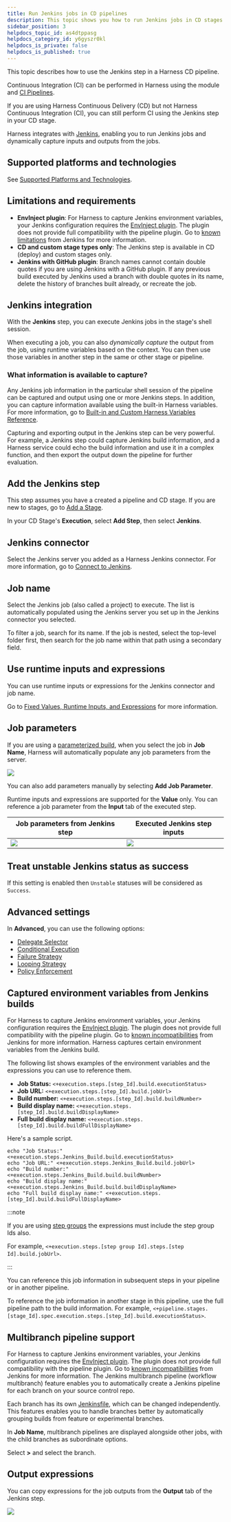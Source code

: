 ```yaml
---
title: Run Jenkins jobs in CD pipelines
description: This topic shows you how to run Jenkins jobs in CD stages.
sidebar_position: 3
helpdocs_topic_id: as4dtppasg
helpdocs_category_id: y6gyszr0kl
helpdocs_is_private: false
helpdocs_is_published: true
---
```


This topic describes how to use the Jenkins step in a Harness CD pipeline.

Continuous Integration (CI) can be performed in Harness using the module and [CI Pipelines](../../../continuous-integration/ci-quickstarts/ci-pipeline-basics.md).

If you are using Harness Continuous Delivery (CD) but not Harness Continuous Integration (CI), you can still perform CI using the Jenkins step in your CD stage.

Harness integrates with [Jenkins](https://jenkins.io/), enabling you to run Jenkins jobs and dynamically capture inputs and outputs from the jobs. 

## Supported platforms and technologies

See [Supported Platforms and Technologies](../../../first-gen/starthere-firstgen/supported-platforms.md).

## Limitations and requirements

* **EnvInject plugin**: For Harness to capture Jenkins environment variables, your Jenkins configuration requires the [EnvInject plugin](https://wiki.jenkins.io/display/JENKINS/EnvInject+Plugin). The plugin does not provide full compatibility with the pipeline plugin. Go to [known limitations](https://plugins.jenkins.io/envinject) from Jenkins for more information.
* **CD and custom stage types only**: The Jenkins step is available in CD (deploy) and custom stages only.
* **Jenkins with GitHub plugin**: Branch names cannot contain double quotes if you are using Jenkins with a GitHub plugin. If any previous build executed by Jenkins used a branch with double quotes in its name, delete the history of branches built already, or recreate the job.

## Jenkins integration

With the **Jenkins** step, you can execute Jenkins jobs in the stage's shell session.

When executing a job, you can also *dynamically capture* the output from the job, using runtime variables based on the context. You can then use those variables in another step in the same or other stage or pipeline.

### What information is available to capture?

Any Jenkins job information in the particular shell session of the pipeline can be captured and output using one or more Jenkins steps. In addition, you can capture information available using the built-in Harness variables. For more information, go to [Built-in and Custom Harness Variables Reference](../../../platform/12_Variables-and-Expressions/harness-variables.md).

Capturing and exporting output in the Jenkins step can be very powerful. For example, a Jenkins step could capture Jenkins build information, and a Harness service could echo the build information and use it in a complex function, and then export the output down the pipeline for further evaluation.

## Add the Jenkins step

This step assumes you have a created a pipeline and CD stage. If you are new to stages, go to [Add a Stage](../../../platform/8_Pipelines/add-a-stage.md).

In your CD Stage's **Execution**, select **Add Step**, then select **Jenkins**.

## Jenkins connector

Select the Jenkins server you added as a Harness Jenkins connector. For more information, go to [Connect to Jenkins](../../../platform/7_Connectors/Artifact-Repositories/connect-to-jenkins.md).

## Job name

Select the Jenkins job (also called a project) to execute. The list is automatically populated using the Jenkins server you set up in the Jenkins connector you selected.

To filter a job, search for its name. If the job is nested, select the top-level folder first, then search for the job name within that path using a secondary field.

## Use runtime inputs and expressions

You can use runtime inputs or expressions for the Jenkins connector and job name.

Go to [Fixed Values, Runtime Inputs, and Expressions](../../../platform/20_References/runtime-inputs.md) for more information.

## Job parameters

If you are using a [parameterized build](https://wiki.jenkins.io/display/JENKINS/Parameterized+Build), when you select the job in **Job Name**, Harness will automatically populate any job parameters from the server.

![](./static/run-jenkins-jobs-in-cd-pipelines-30.png)

You can also add parameters manually by selecting **Add Job Parameter**.

Runtime inputs and expressions are supported for the **Value** only. You can reference a job parameter from the **Input** tab of the executed step.


| **Job parameters from Jenkins step** | **Executed Jenkins step inputs** |
| --- | --- |
| ![](static/jenkinsparamfromjenkins.png) | ![](static/xecutedjenkinsinputs.png) |

## Treat unstable Jenkins status as success

If this setting is enabled then `Unstable` statuses will be considered as `Success`.

## Advanced settings

In **Advanced**, you can use the following options:

* [Delegate Selector](https://developer.harness.io/docs/platform/delegates/manage-delegates/select-delegates-with-selectors/)
* [Conditional Execution](https://developer.harness.io/docs/platform/pipelines/w_pipeline-steps-reference/step-skip-condition-settings/)
* [Failure Strategy](https://developer.harness.io/docs/platform/pipelines/w_pipeline-steps-reference/step-failure-strategy-settings/)
* [Looping Strategy](https://developer.harness.io/docs/platform/pipelines/looping-strategies-matrix-repeat-and-parallelism/)
* [Policy Enforcement](https://developer.harness.io/docs/platform/Governance/Policy-as-code/harness-governance-overview)

## Captured environment variables from Jenkins builds

For Harness to capture Jenkins environment variables, your Jenkins configuration requires the [EnvInject plugin](https://wiki.jenkins.io/display/JENKINS/EnvInject+Plugin). The plugin does not provide full compatibility with the pipeline plugin. Go to [known incompatibilities](https://wiki.jenkins.io/display/JENKINS/EnvInject+Plugin#EnvInjectPlugin-Knownincompatibilities) from Jenkins for more information. Harness captures certain environment variables from the Jenkins build.

The following list shows examples of the environment variables and the expressions you can use to reference them.

* **Job Status:** `<+execution.steps.[step_Id].build.executionStatus>`
* **Job URL:** `<+execution.steps.[step_Id].build.jobUrl>`
* **Build number:** `<+execution.steps.[step_Id].build.buildNumber>`
* **Build display name:** `<+execution.steps.[step_Id].build.buildDisplayName>`
* **Full build display name:** `<+execution.steps.[step_Id].build.buildFullDisplayName>`

Here's a sample script.

```
echo "Job Status:" <+execution.steps.Jenkins_Build.build.executionStatus>
echo "Job URL:" <+execution.steps.Jenkins_Build.build.jobUrl>
echo "Build number:" <+execution.steps.Jenkins_Build.build.buildNumber>
echo "Build display name:" <+execution.steps.Jenkins_Build.build.buildDisplayName>
echo "Full build display name:" <+execution.steps.[step_Id].build.buildFullDisplayName>
```

:::note

If you are using [step groups](../../cd-technical-reference/cd-gen-ref-category/step-groups.md) the expressions must include the step group Ids also.

For example, `<+execution.steps.[step group Id].steps.[step Id].build.jobUrl>`.

:::

You can reference this job information in subsequent steps in your pipeline or in another pipeline.

To reference the job information in another stage in this pipeline, use the full pipeline path to the build information. For example, `<+pipeline.stages.[stage_Id].spec.execution.steps.[step_Id].build.executionStatus>`.

## Multibranch pipeline support

For Harness to capture Jenkins environment variables, your Jenkins configuration requires the [EnvInject plugin](https://wiki.jenkins.io/display/JENKINS/EnvInject+Plugin). The plugin does not provide full compatibility with the pipeline plugin. Go to [known incompatibilities](https://wiki.jenkins.io/display/JENKINS/EnvInject+Plugin#EnvInjectPlugin-Knownincompatibilities) from Jenkins for more information. The Jenkins multibranch pipeline (workflow multibranch) feature enables you to automatically create a Jenkins pipeline for each branch on your source control repo.

Each branch has its own [Jenkinsfile](https://jenkins.io/doc/book/pipeline/jenkinsfile/), which can be changed independently. This features enables you to handle branches better by automatically grouping builds from feature or experimental branches.

In **Job Name**, multibranch pipelines are displayed alongside other jobs, with the child branches as subordinate options.

Select **>** and select the branch.

## Output expressions

You can copy expressions for the job outputs from the **Output** tab of the Jenkins step.

![](./static/run-jenkins-jobs-in-cd-pipelines-31.png)
